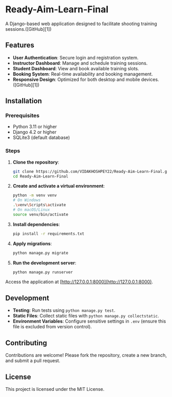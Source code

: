 # Ready-Aim-Learn-Final

A Django-based web application designed to facilitate shooting training sessions.([GitHub][1])

## Features

* **User Authentication**: Secure login and registration system.
* **Instructor Dashboard**: Manage and schedule training sessions.
* **Student Dashboard**: View and book available training slots.
* **Booking System**: Real-time availability and booking management.
* **Responsive Design**: Optimized for both desktop and mobile devices.([GitHub][1])

## Installation

### Prerequisites

* Python 3.11 or higher
* Django 4.2 or higher
* SQLite3 (default database)

### Steps

1. **Clone the repository**:

   ```bash
   git clone https://github.com/VIDAKHOSHPEY22/Ready-Aim-Learn-Final.git
   cd Ready-Aim-Learn-Final
   ```



2. **Create and activate a virtual environment**:

   ```bash
   python -m venv venv
   # On Windows
   .\venv\Scripts\activate
   # On macOS/Linux
   source venv/bin/activate
   ```



3. **Install dependencies**:

   ```bash
   pip install -r requirements.txt
   ```



4. **Apply migrations**:

   ```bash
   python manage.py migrate
   ```



5. **Run the development server**:

   ```bash
   python manage.py runserver
   ```



Access the application at [http://127.0.0.1:8000](http://127.0.0.1:8000).

## Development

* **Testing**: Run tests using `python manage.py test`.
* **Static Files**: Collect static files with `python manage.py collectstatic`.
* **Environment Variables**: Configure sensitive settings in `.env` (ensure this file is excluded from version control).

## Contributing

Contributions are welcome! Please fork the repository, create a new branch, and submit a pull request.

## License

This project is licensed under the MIT License.